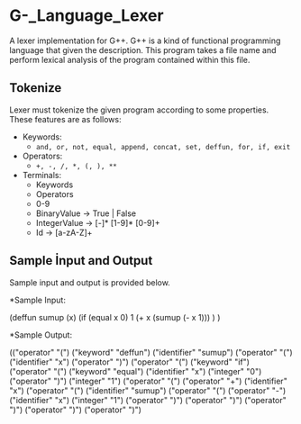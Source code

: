 # G-_Language_Lexer
A lexer implementation for G++. G++ is a kind of functional programming language that given the description.
This program takes a file name and perform lexical analysis of the program contained within this file.

## Tokenize
Lexer must tokenize the given program according to some properties. These features are as follows:
 * Keywords:
    * ``` and, or, not, equal, append, concat, set, deffun, for, if, exit ```
 * Operators:
    * ``` +, -, /, *, (, ), ** ```
 * Terminals:
    * Keywords
    * Operators
    * 0-9
    * BinaryValue -> True | False
    * IntegerValue -> [-]* [1-9]* [0-9]+
    * Id -> [a-zA-Z]+

## Sample İnput and Output 
Sample input and output is provided below.

*Sample Input:

(deffun sumup (x)
  (if (equal x 0)
    1
    (+ x (sumup (- x 1)))
  )
)

*Sample Output:

(("operator" "(") ("keyword" "deffun")
("identifier" "sumup") ("operator" "(")
("identifier" "x") ("operator" ")") ("operator"
"(") ("keyword" "if") ("operator" "(") ("keyword"
"equal") ("identifier" "x") ("integer" "0")
("operator" ")") ("integer" "1") ("operator" "(")
("operator" "+") ("identifier" "x") ("operator"
"(") ("identifier" "sumup") ("operator" "(")
("operator" "-") ("identifier" "x") ("integer" "1")
("operator" ")") ("operator" ")") ("operator" ")")
("operator" ")") ("operator" ")")
